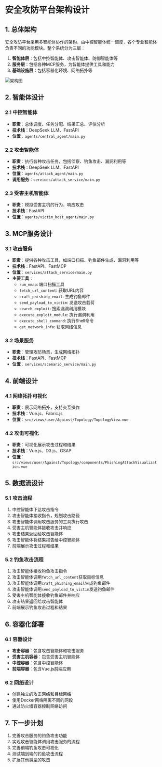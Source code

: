 # 安全攻防平台架构设计

## 1. 总体架构

安全攻防平台采用多智能体协作的架构，由中控智能体统一调度，各个专业智能体负责不同的功能模块。整个系统分为三层：

1. **智能体层**：包括中控智能体、攻击智能体、防御智能体等
2. **服务层**：包括各种MCP服务，为智能体提供工具和能力
3. **基础设施层**：包括容器化环境、网络拓扑等

![架构图](../architecture.png)

## 2. 智能体设计

### 2.1 中控智能体

- **职责**：总体调度、任务分配、结果汇总、评估分析
- **技术栈**：DeepSeek LLM、FastAPI
- **位置**：`agents/central_agent/main.py`

### 2.2 攻击智能体

- **职责**：执行各种攻击任务，包括侦察、钓鱼攻击、漏洞利用等
- **技术栈**：DeepSeek LLM、FastAPI
- **位置**：`agents/attack_agent/main.py`
- **调用服务**：`services/attack_service/main.py`

### 2.3 受害主机智能体

- **职责**：模拟受害主机的行为，响应攻击
- **技术栈**：FastAPI
- **位置**：`agents/victim_host_agent/main.py`

## 3. MCP服务设计

### 3.1 攻击服务

- **职责**：提供各种攻击工具，如端口扫描、钓鱼邮件生成、漏洞利用等
- **技术栈**：FastAPI、FastMCP
- **位置**：`services/attack_service/main.py`
- **主要工具**：
  - `run_nmap`: 端口扫描工具
  - `fetch_url_content`: 获取URL内容
  - `craft_phishing_email`: 生成钓鱼邮件
  - `send_payload_to_victim`: 发送攻击载荷
  - `search_exploit`: 搜索漏洞利用模块
  - `execute_exploit_module`: 执行漏洞利用
  - `execute_shell_command`: 执行Shell命令
  - `get_network_info`: 获取网络信息

### 3.2 场景服务

- **职责**：管理攻防场景，生成网络拓扑
- **技术栈**：FastAPI、FastMCP
- **位置**：`services/scenario_service/main.py`

## 4. 前端设计

### 4.1 网络拓扑可视化

- **职责**：展示网络拓扑，支持交互操作
- **技术栈**：Vue.js、Fabric.js
- **位置**：`src/views/user/Against/Topology/TopologyView.vue`

### 4.2 攻击可视化

- **职责**：可视化展示攻击过程和结果
- **技术栈**：Vue.js、D3.js、GSAP
- **位置**：`src/views/user/Against/Topology/components/PhishingAttackVisualization.vue`

## 5. 数据流设计

### 5.1 攻击流程

1. 中控智能体下达攻击指令
2. 攻击智能体接收指令，规划攻击路径
3. 攻击智能体调用攻击服务的工具执行攻击
4. 受害主机智能体接收攻击并响应
5. 攻击结果返回给攻击智能体
6. 攻击智能体将结果报告给中控智能体
7. 前端展示攻击过程和结果

### 5.2 钓鱼攻击流程

1. 攻击智能体接收钓鱼攻击指令
2. 攻击智能体调用`fetch_url_content`获取目标信息
3. 攻击智能体调用`craft_phishing_email`生成钓鱼邮件
4. 攻击智能体调用`send_payload_to_victim`发送钓鱼邮件
5. 受害主机智能体接收钓鱼邮件并响应
6. 攻击结果返回给攻击智能体
7. 前端展示钓鱼攻击过程和结果

## 6. 容器化部署

### 6.1 容器设计

- **攻击容器**：包含攻击智能体和攻击服务
- **受害主机容器**：包含受害主机智能体
- **中控容器**：包含中控智能体
- **前端容器**：包含Vue.js前端应用

### 6.2 网络设计

- 创建独立的攻击网络和目标网络
- 使用Docker网络隔离不同的网段
- 通过防火墙容器控制网络访问

## 7. 下一步计划

1. 完善攻击服务的钓鱼攻击功能
2. 实现攻击智能体调用攻击服务的流程
3. 完善前端钓鱼攻击可视化
4. 测试端到端的钓鱼攻击流程
5. 扩展其他类型的攻击